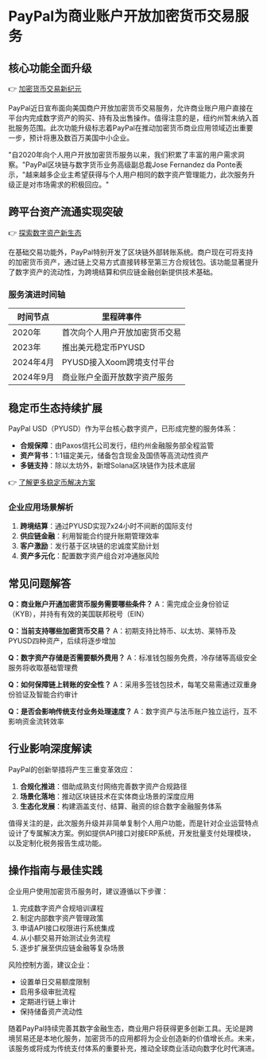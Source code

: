 # PayPal为商业账户开放加密货币交易服务

## 核心功能全面升级
👉 [加密货币交易新纪元](https://bit.ly/okx_welcome)

PayPal近日宣布面向美国商户开放加密货币交易服务，允许商业账户用户直接在平台内完成数字资产的购买、持有及出售操作。值得注意的是，纽约州暂未纳入首批服务范围。此次功能升级标志着PayPal在推动加密货币商业应用领域迈出重要一步，预计将惠及数百万美国中小企业。

"自2020年向个人用户开放加密货币服务以来，我们积累了丰富的用户需求洞察。"PayPal区块链与数字货币业务高级副总裁Jose Fernandez da Ponte表示，"越来越多企业主希望获得与个人用户相同的数字资产管理能力，此次服务升级正是对市场需求的积极回应。"

## 跨平台资产流通实现突破
👉 [探索数字资产新生态](https://bit.ly/okx_welcome)

在基础交易功能外，PayPal特别开发了区块链外部转账系统。商户现在可将支持的加密货币资产，通过链上交易方式直接转移至第三方合规钱包。该功能显著提升了数字资产的流动性，为跨境结算和供应链金融创新提供技术基础。

### 服务演进时间轴
| 时间节点 | 里程碑事件 |
|---------|------------|
| 2020年 | 首次向个人用户开放加密货币交易 |
| 2023年 | 推出美元稳定币PYUSD |
| 2024年4月 | PYUSD接入Xoom跨境支付平台 |
| 2024年9月 | 商业账户全面开放数字资产服务 |

## 稳定币生态持续扩展
PayPal USD（PYUSD）作为平台核心数字资产，已形成完整的服务体系：
- **合规保障**：由Paxos信托公司发行，纽约州金融服务部全程监管
- **资产背书**：1:1锚定美元，储备包含现金及国债等高流动性资产
- **多链支持**：除以太坊外，新增Solana区块链作为技术底层

👉 [了解更多稳定币解决方案](https://bit.ly/okx_welcome)

### 企业应用场景解析
1. **跨境结算**：通过PYUSD实现7x24小时不间断的国际支付
2. **供应链金融**：利用智能合约提升账期管理效率
3. **客户激励**：发行基于区块链的忠诚度奖励计划
4. **资产多元化**：配置数字资产组合对冲通胀风险

## 常见问题解答
**Q：商业账户开通加密货币服务需要哪些条件？**
A：需完成企业身份验证（KYB），并持有有效的美国联邦税号（EIN）

**Q：当前支持哪些加密货币交易？**
A：初期支持比特币、以太坊、莱特币及PYUSD四种资产，后续将逐步增加

**Q：数字资产存储是否需要额外费用？**
A：标准钱包服务免费，冷存储等高级安全服务将收取基础管理费

**Q：如何保障链上转账的安全性？**
A：采用多签钱包技术，每笔交易需通过双重身份验证及智能合约审计

**Q：是否会影响传统支付业务处理速度？**
A：数字资产与法币账户独立运行，互不影响资金流转效率

## 行业影响深度解读
PayPal的创新举措将产生三重变革效应：
1. **合规化推进**：借助成熟支付网络完善数字资产合规路径
2. **场景化落地**：推动区块链技术在实体商业场景的深度应用
3. **生态化发展**：构建涵盖支付、结算、融资的综合数字金融服务体系

值得关注的是，此次服务升级并非简单复制个人用户功能，而是针对企业运营特点设计了专属解决方案。例如提供API接口对接ERP系统，开发批量支付处理模块，以及定制化税务报告生成功能。

## 操作指南与最佳实践
企业用户使用加密货币服务时，建议遵循以下步骤：
1. 完成数字资产合规培训课程
2. 制定内部数字资产管理政策
3. 申请API接口权限进行系统集成
4. 从小额交易开始测试业务流程
5. 逐步扩展至供应链金融等复杂场景

风险控制方面，建议企业：
- 设置单日交易额度限制
- 启用多级审批流程
- 定期进行链上审计
- 保持储备资产流动性

随着PayPal持续完善其数字金融生态，商业用户将获得更多创新工具。无论是跨境贸易还是本地化服务，加密货币的应用都将为企业创造新的价值增长点。未来，该服务或将成为传统支付体系的重要补充，推动全球商业活动向数字化时代演进。